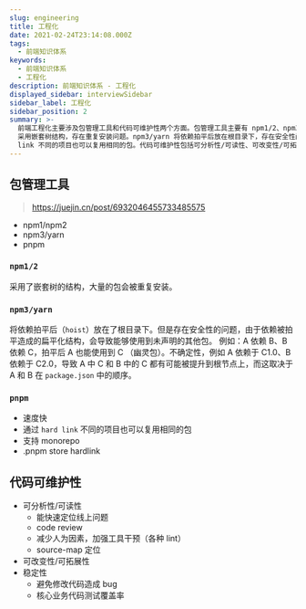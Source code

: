 ```yaml
---
slug: engineering
title: 工程化
date: 2021-02-24T23:14:08.000Z
tags:
  - 前端知识体系
keywords:
  - 前端知识体系
  - 工程化
description: 前端知识体系 - 工程化
displayed_sidebar: interviewSidebar
sidebar_label: 工程化
sidebar_position: 2
summary: >-
  前端工程化主要涉及包管理工具和代码可维护性两个方面。包管理工具主要有 npm1/2、npm3/yarn 和 pnpm。npm1/2
  采用嵌套树结构，存在重复安装问题。npm3/yarn 将依赖拍平后放在根目录下，存在安全性问题。pnpm 速度快，支持 monorepo，通过 hard
  link 不同的项目也可以复用相同的包。代码可维护性包括可分析性/可读性、可改变性/可拓展性和稳定性。
---
```


## 包管理工具

> https://juejin.cn/post/6932046455733485575

- npm1/npm2
- npm3/yarn
- pnpm

### `npm1/2`

采用了嵌套树的结构，大量的包会被重复安装。

### `npm3/yarn`

将依赖拍平后（`hoist`）放在了根目录下。但是存在安全性的问题，由于依赖被拍平造成的扁平化结构，会导致能够使用到未声明的其他包。
例如：A 依赖 B、B 依赖 C，拍平后 A 也能使用到 C （幽灵包）。不确定性，例如 A 依赖于 C1.0、B 依赖于 C2.0，导致 A 中 C 和 B 中的 C 都有可能被提升到根节点上，而这取决于 A 和 B 在 `package.json` 中的顺序。

### `pnpm`

- 速度快
- 通过 `hard link` 不同的项目也可以复用相同的包
- 支持 monorepo
- .pnpm store hardlink

## 代码可维护性

- 可分析性/可读性
  - 能快速定位线上问题
  - code review
  - 减少人为因素，加强工具干预（各种 lint）
  - source-map 定位
- 可改变性/可拓展性
- 稳定性
  - 避免修改代码造成 bug
  - 核心业务代码测试覆盖率
